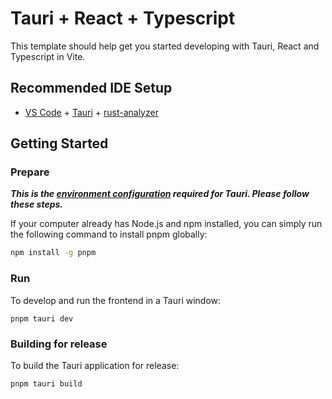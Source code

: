 # Tauri + React + Typescript

This template should help get you started developing with Tauri, React and Typescript in Vite.

## Recommended IDE Setup

- [VS Code](https://code.visualstudio.com/) + [Tauri](https://marketplace.visualstudio.com/items?itemName=tauri-apps.tauri-vscode) + [rust-analyzer](https://marketplace.visualstudio.com/items?itemName=rust-lang.rust-analyzer)


## Getting Started

### Prepare

***This is the [environment configuration](https://tauri.app/start/prerequisites/) required for Tauri. Please follow these steps.***

If your computer already has Node.js and npm installed, you can simply run the following command to install pnpm globally:
``` bash
npm install -g pnpm
```

### Run

To develop and run the frontend in a Tauri window:

```shell
pnpm tauri dev
```

### Building for release

To build the Tauri application for release:

```shell
pnpm tauri build
```